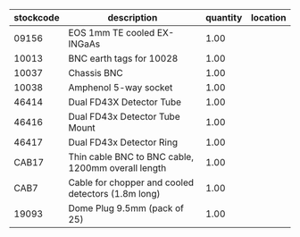 |stockcode|description|quantity|location|
|---------|-----------|--------|--------|
|09156|EOS 1mm TE cooled EX-INGaAs|1.00||
|10013|BNC earth tags for 10028|1.00||
|10037|Chassis BNC|1.00||
|10038|Amphenol  5-way socket|1.00||
|46414|Dual FD43X Detector Tube|1.00||
|46416|Dual FD43x Detector Tube Mount|1.00||
|46417|Dual FD43x Detector Ring|1.00||
|CAB17|Thin cable BNC to BNC cable, 1200mm overall length|1.00||
|CAB7|Cable for chopper and cooled detectors (1.8m long)|1.00||
|19093|Dome Plug 9.5mm (pack of 25)|1.00||

